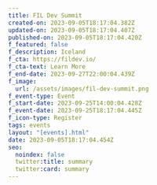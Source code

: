 ```yaml
---
title: FIL Dev Summit
created-on: 2023-09-05T18:17:04.382Z
updated-on: 2023-09-05T18:17:04.407Z
published-on: 2023-09-05T18:17:04.420Z
f_featured: false
f_description: Iceland
f_cta: https://fildev.io/
f_cta-text: Learn More
f_end-date: 2023-09-27T22:00:04.439Z
f_image:
  url: /assets/images/fil-dev-summit.png
f_event-type: Event
f_start-date: 2023-09-25T14:00:04.428Z
f_event-date: 2023-09-25T18:17:04.445Z
f_icon-type: Register
tags: events
layout: "[events].html"
date: 2023-09-05T18:17:04.454Z
seo:
  noindex: false
  twitter:title: summary
  twitter:card: summary
---
```

